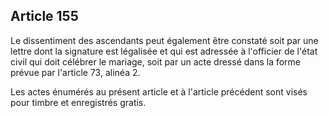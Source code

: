 Article 155
----
Le dissentiment des ascendants peut également être constaté soit par une lettre
dont la signature est légalisée et qui est adressée à l'officier de l'état civil
qui doit célébrer le mariage, soit par un acte dressé dans la forme prévue par
l'article 73, alinéa 2.

Les actes énumérés au présent article et à l'article précédent sont visés pour
timbre et enregistrés gratis.

